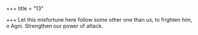 +++
title = "13"

+++
Let this misfortune here follow some other one than us, to frighten him,  o Agni.
Strengthen our power of attack.